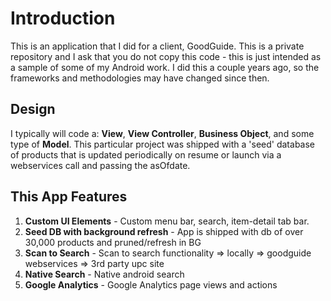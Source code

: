 Introduction
=========================

This is an application that I did for a client, GoodGuide. This is a private repository and I ask that you do not
copy this code - this is just intended as a sample of some of my Android work. I did this a couple years ago, so 
the frameworks and methodologies may have changed since then.

Design
-------------------------
I typically will code a: **View**, **View Controller**, **Business Object**, and some type of **Model**. This particular project was shipped with a 'seed' database of products that is updated periodically on resume or launch via a webservices call and passing the asOfdate.

This App Features
-------------------------
1. **Custom UI Elements** - Custom menu bar, search, item-detail tab bar.
2. **Seed DB with background refresh** - App is shipped with db of over 30,000 products and pruned/refresh in BG
3. **Scan to Search** - Scan to search functionality => locally => goodguide webservices => 3rd party upc site 
4. **Native Search** - Native android search
4. **Google Analytics** - Google Analytics page views and actions

